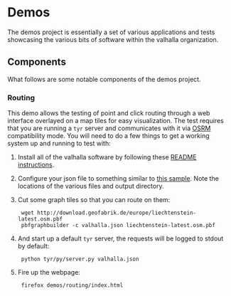 # Demos #

The demos project is essentially a set of various applications and tests showcasing the various bits of software within the valhalla organization.

## Components ##

What follows are some notable components of the demos project.

### Routing ###

This demo allows the testing of point and click routing through a web interface overlayed on a map tiles for easy visualization. The test requires that you are running a `tyr` server and communicates with it via [OSRM](http://project-osrm.org) compatibility mode. You will need to do a few things to get a working system up and running to test with:

1. Install all of the valhalla software by following these [README instructions](https://github.com/valhalla/chef-valhalla).

2. Configure your json file to something similar to [this sample](https://github.com/valhalla/mjolnir/blob/master/conf/valhalla.json). Note the locations of the various files and output directory.

3. Cut some graph tiles so that you can route on them:

        wget http://download.geofabrik.de/europe/liechtenstein-latest.osm.pbf
        pbfgraphbuilder -c valhalla.json liechtenstein-latest.osm.pbf

4. And start up a default `tyr` server, the requests will be logged to stdout by default:

        python tyr/py/server.py valhalla.json

5. Fire up the webpage:

        firefox demos/routing/index.html
